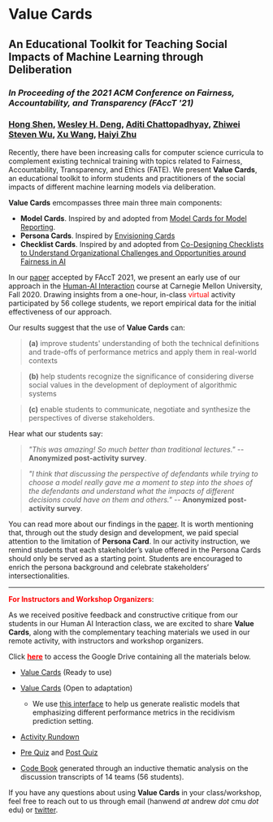 # Value Cards

## An Educational Toolkit for Teaching Social Impacts of Machine Learning through Deliberation
### _In Proceeding of the 2021 ACM Conference on Fairness, Accountability, and Transparency (FAccT '21)_
### [Hong Shen](https://www.andrew.cmu.edu/user//hongs/), [Wesley H. Deng](https://www.wesleydeng.com/), [Aditi Chattopadhyay](https://www.linkedin.com/in/aditi-chattopadhyay/), [Zhiwei Steven Wu](https://zstevenwu.com/), [Xu Wang](http://www.cs.cmu.edu/~xuwang/), [Haiyi Zhu](https://haiyizhu.com/) 


Recently, there have been increasing calls for computer science curricula to complement existing technical training with topics related to Fairness, Accountability, Transparency, and Ethics (FATE). We present **Value Cards**, an educational toolkit to inform students and practitioners of the social impacts of different machine learning models via deliberation. 

**Value Cards** emcompasses three main three main components: 
- **Model Cards**. Inspired by and adopted from [Model Cards for Model Reporting](https://arxiv.org/abs/1810.03993).
- **Persona Cards**. Inspired by [Envisioning Cards](https://www.envisioningcards.com/)
- **Checklist Cards**. Inspired by and adopted from [Co-Designing Checklists to Understand Organizational Challenges and Opportunities around Fairness in AI](https://www.microsoft.com/en-us/research/publication/co-designing-checklists-to-understand-organizational-challenges-and-opportunities-around-fairness-in-ai/)

In our [paper](https://arxiv.org/abs/2010.11411) accepted by FAccT 2021, we present an early use of our approach in the [Human-AI Interaction](https://haiicmu.github.io/) course at Carnegie Mellon University, Fall 2020. Drawing insights from a one-hour, in-class <font color=red>virtual</font> activity participated by 56 college students, we report empirical data for the initial effectiveness of our approach.

Our results suggest that the use of **Value Cards** can:

> **(a)** improve students' understanding of both the technical definitions and trade-offs of performance metrics and apply them in real-world contexts 

> **(b)** help students recognize the significance of considering diverse social values in the development of deployment of algorithmic systems

> **(c)** enable students to communicate, negotiate and synthesize the perspectives of diverse stakeholders.

Hear what our students say:

> _"This was amazing! So much better than traditional lectures."_ -- **Anonymized post-activity survey**.

> _"I think that discussing the perspective of defendants while trying to choose a model really gave me a moment to step into the shoes of the defendants and 
> understand what the impacts of different decisions could have on them and others."_ -- **Anonymized post-activity survey**.

You can read more about our findings in the [paper](https://arxiv.org/abs/2010.11411). It is worth mentioning that, through out the study design and development, we paid special attention to the limitation of **Persona Card**. In our activity instruction, we remind students that each stakeholder’s value offered in the Persona Cards should only be served as a starting point. Students are encouraged to enrich the persona background and celebrate stakeholders’ intersectionalities.

---------------------------------------

**<font color=red>For Instructors and Workshop Organizers</font>**:

As we received positive feedback and constructive critique from our students in our Human AI Interaction class, we are excited to share **Value Cards**, along with the complementary teaching materials we used in our remote activity, with instructors and workshop organizers. 

Click [**<font color=red>here</font>**](https://drive.google.com/drive/folders/1xBWgcZO94LA6CI6soLp0-BuPx7aesoqW?usp=sharing) to access the Google Drive containing all the materials below. 

- [Value Cards](https://drive.google.com/drive/folders/1OklXFW3WhAgySGIlybQnsXIUKJB_AEnk?usp=sharing) (Ready to use)

- [Value Cards](https://docs.google.com/presentation/d/1aotKspFo64xR5bp3upIHFGWQ0X2VIPw02RGHfV4G_L0/edit?usp=sharing) (Open to adaptation)
  - We use [this interface](https://value-sensitive-viz.herokuapp.com/explore_scenario.html) to help us generate realistic models that emphasizing different performance metrics in the recidivism prediction setting.

- [Activity Rundown](https://drive.google.com/file/d/1VC1Or8f_c6UguSZZKBpdRzQLlJqr6AgB/view?usp=sharing)

- [Pre Quiz](https://docs.google.com/document/d/11Pvz2g5g1YUQZOLbRuCRCqk7SJqxov_T4Y6H-Kf5pE8/edit?usp=sharing) and [Post Quiz](https://docs.google.com/document/d/1inrR_wzWLWLRGeMhT4Uc_rKibZ72JVc0AISvw6QcyRQ/edit?usp=sharing)

- [Code Book](https://docs.google.com/document/d/1XxjzbRwwHVlvNCzu5vo1oEx6juyXHybCmv8XeI3_Ubc/edit?usp=sharing) generated through an inductive thematic analysis on the discussion transcripts of 14 teams (56 students).

If you have any questions about using **Value Cards** in your class/workshop, feel free to reach out to us through email (hanwend _at_ andrew _dot_ cmu _dot_ edu) or [twitter](https://twitter.com/wes_deng).
